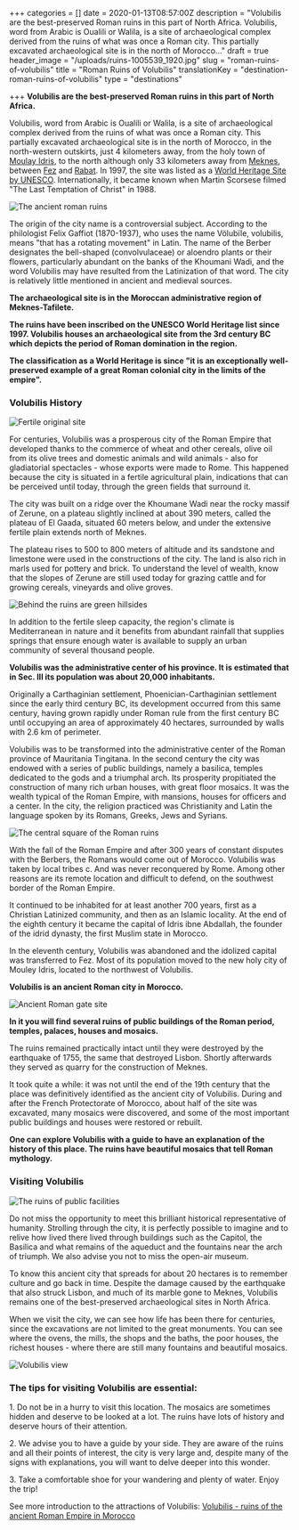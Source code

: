 +++
categories = []
date = 2020-01-13T08:57:00Z
description = "Volubilis are the best-preserved Roman ruins in this part of North Africa. Volubilis, word from Arabic is Oualili or Walila, is a site of archaeological complex derived from the ruins of what was once a Roman city. This partially excavated archaeological site is in the north of Morocco..."
draft = true
header_image = "/uploads/ruins-1005539_1920.jpg"
slug = "roman-ruins-of-volubilis"
title = "Roman Ruins of Volubilis"
translationKey = "destination-roman-ruins-of-volubilis"
type = "destinations"

+++
**Volubilis are the best-preserved Roman ruins in this part of North Africa.**

Volubilis, word from Arabic is Oualili or Walila, is a site of archaeological complex derived from the ruins of what was once a Roman city. This partially excavated archaeological site is in the north of Morocco, in the north-western outskirts, just 4 kilometers away, from the holy town of [Moulay Idris](/en/destinations/the-sacred-city-moulay-idriss/ "The sacred city Moulay Idriss"), to the north although only 33 kilometers away from [Meknes](/en/destinations/meknes/ "Meknes"), between [Fez](/en/destinations/fez/ "Fez") and [Rabat](/en/destinations/rabat/ "Rabat"). In 1997, the site was listed as a [World Heritage Site by UNESCO](/en/blog/unesco-in-morocco/ "UNESCO in Morocco"). Internationally, it became known when Martin Scorsese filmed "The Last Temptation of Christ" in 1988.

![The ancient roman ruins](/uploads/volubilis9.jpg "The ancient roman ruins")

The origin of the city name is a controversial subject. According to the philologist Felix Gaffiot (1870-1937), who uses the name Völubïle, volubilis, means "that has a rotating movement" in Latin. The name of the Berber designates the bell-shaped (convolvulaceae) or aloendro plants or their flowers, particularly abundant on the banks of the Khoumani Wadi, and the word Volubilis may have resulted from the Latinization of that word. The city is relatively little mentioned in ancient and medieval sources.

**The archaeological site is in the Moroccan administrative region of Meknes-Tafilete.**

**The ruins have been inscribed on the UNESCO World Heritage list since 1997. Volubilis houses an archaeological site from the 3rd century BC which depicts the period of Roman domination in the region.**

**The classification as a World Heritage is since "it is an exceptionally well-preserved example of a great Roman colonial city in the limits of the empire".**

### **Volubilis History**

![Fertile original site](/uploads/volubilis10.jpg "Fertile original site")

For centuries, Volubilis was a prosperous city of the Roman Empire that developed thanks to the commerce of wheat and other cereals, olive oil from its olive trees and domestic animals and wild animals - also for gladiatorial spectacles - whose exports were made to Rome. This happened because the city is situated in a fertile agricultural plain, indications that can be perceived until today, through the green fields that surround it.

The city was built on a ridge over the Khoumane Wadi near the rocky massif of Zerune, on a plateau slightly inclined at about 390 meters, called the plateau of El Gaada, situated 60 meters below, and under the extensive fertile plain extends north of Meknes.

The plateau rises to 500 to 800 meters of altitude and its sandstone and limestone were used in the constructions of the city. The land is also rich in marls used for pottery and brick. To understand the level of wealth, know that the slopes of Zerune are still used today for grazing cattle and for growing cereals, vineyards and olive groves.

![Behind the ruins are green hillsides](/uploads/Volubilis1.jpg "Behind the ruins are green hillsides")

In addition to the fertile sleep capacity, the region's climate is Mediterranean in nature and it benefits from abundant rainfall that supplies springs that ensure enough water is available to supply an urban community of several thousand people.

**Volubilis was the administrative center of his province. It is estimated that in Sec. III its population was about 20,000 inhabitants.**

Originally a Carthaginian settlement, Phoenician-Carthaginian settlement since the early third century BC, its development occurred from this same century, having grown rapidly under Roman rule from the first century BC until occupying an area of ​​approximately 40 hectares, surrounded by walls with 2.6 km of perimeter.

Volubilis was to be transformed into the administrative center of the Roman province of Mauritania Tingitana. In the second century the city was endowed with a series of public buildings, namely a basilica, temples dedicated to the gods and a triumphal arch. Its prosperity propitiated the construction of many rich urban houses, with great floor mosaics. It was the wealth typical of the Roman Empire, with mansions, houses for officers and a center. In the city, the religion practiced was Christianity and Latin the language spoken by its Romans, Greeks, Jews and Syrians.

![The central square of the Roman ruins](/uploads/DSCF5272.JPG "The central square of the Roman ruins")

With the fall of the Roman Empire and after 300 years of constant disputes with the Berbers, the Romans would come out of Morocco. Volubilis was taken by local tribes c. And was never reconquered by Rome. Among other reasons are its remote location and difficult to defend, on the southwest border of the Roman Empire.

It continued to be inhabited for at least another 700 years, first as a Christian Latinized community, and then as an Islamic locality. At the end of the eighth century it became the capital of Idris ibne Abdallah, the founder of the idrid dynasty, the first Muslim state in Morocco.

In the eleventh century, Volubilis was abandoned and the idolized capital was transferred to Fez. Most of its population moved to the new holy city of Mouley Idris, located to the northwest of Volubilis.

**Volubilis is an ancient Roman city in Morocco.**

![Ancient Roman gate site](/uploads/DSCF5289.JPG "Ancient Roman gate site")

**In it you will find several ruins of public buildings of the Roman period, temples, palaces, houses and mosaics.**

The ruins remained practically intact until they were destroyed by the earthquake of 1755, the same that destroyed Lisbon. Shortly afterwards they served as quarry for the construction of Meknes.

It took quite a while: it was not until the end of the 19th century that the place was definitively identified as the ancient city of Volubilis. During and after the French Protectorate of Morocco, about half of the site was excavated, many mosaics were discovered, and some of the most important public buildings and houses were restored or rebuilt.

**One can explore Volubilis with a guide to have an explanation of the history of this place. The ruins have beautiful mosaics that tell Roman mythology.**

### **Visiting Volubilis**

![The ruins of public facilities](/uploads/volubilis6.jpg "The ruins of public facilities")

Do not miss the opportunity to meet this brilliant historical representative of humanity. Strolling through the city, it is perfectly possible to imagine and to relive how lived there lived through buildings such as the Capitol, the Basilica and what remains of the aqueduct and the fountains near the arch of triumph. We also advise you not to miss the open-air museum.

To know this ancient city that spreads for about 20 hectares is to remember culture and go back in time. Despite the damage caused by the earthquake that also struck Lisbon, and much of its marble gone to Meknes, Volubilis remains one of the best-preserved archaeological sites in North Africa.

When we visit the city, we can see how life has been there for centuries, since the excavations are not limited to the great monuments. You can see where the ovens, the mills, the shops and the baths, the poor houses, the richest houses - where there are still many fountains and beautiful mosaics.

![Volubilis view](/uploads/volubilis7-1.jpg "Volubilis view")

### **The tips for visiting Volubilis are essential:**

1\. Do not be in a hurry to visit this location. The mosaics are sometimes hidden and deserve to be looked at a lot. The ruins have lots of history and deserve hours of their attention.

2\. We advise you to have a guide by your side. They are aware of the ruins and all their points of interest, the city is very large and, despite many of the signs with explanations, you will want to delve deeper into this wonder.

3\. Take a comfortable shoe for your wandering and plenty of water. Enjoy the trip!

See more introduction to the attractions of Volubilis: [Volubilis - ruins of the ancient Roman Empire in Morocco](/en/destinations/volubilis-ruins-of-the-ancient-roman-empire-in-morocco/ "Volubilis - ruins of the ancient Roman Empire in Morocco")